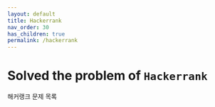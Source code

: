 ```yaml
---
layout: default
title: Hackerrank
nav_order: 30
has_children: true
permalink: /hackerrank
---
```


# Solved the problem of `Hackerrank`

해커랭크 문제 목록